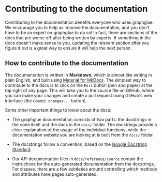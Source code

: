 # Contributing to the documentation

Contributing to the documentation benefits everyone who uses graphglue. We
encourage you to help us improve the documentation, and you don't have to be an
expert on graphglue to do so! In fact, there are sections of the docs that are
worse off after being written by experts. If something in the docs doesn't make
sense to you, updating the relevant section after you figure it out is a great
way to ensure it will help the next person.


## How to contribute to the documentation

The documentation is written in **Markdown**, which is almost like writing in
plain English, and built using [Material for
MkDocs](https://squidfunk.github.io/mkdocs-material/). The simplest way to
contribute to the docs is to click on the `Edit` button (pen and paper) at the
top right of any page. This will take you to the source file on GitHub, where
you can make your changes and create a pull request using GitHub's web
interface (the `Commit changes...` button).

Some other important things to know about the docs:

- The graphglue documentation consists of two parts: the docstrings in the code
  itself and the docs in the `docs/` folder. The docstrings provide a clear
  explanation of the usage of the individual functions, while the documentation
  website you are looking at is built from the `docs/` folder.

- The docstrings follow a convention, based on the [Google Docstring
  Standard](https://google.github.io/styleguide/pyguide.html#38-comments-and-docstrings).

- Our API documentation files in `docs/reference/source` contain the
  instructions for the auto-generated documentation from the docstrings. For
  classes, there are a few subtleties around controlling which methods and
  attributes have pages auto-generated.
